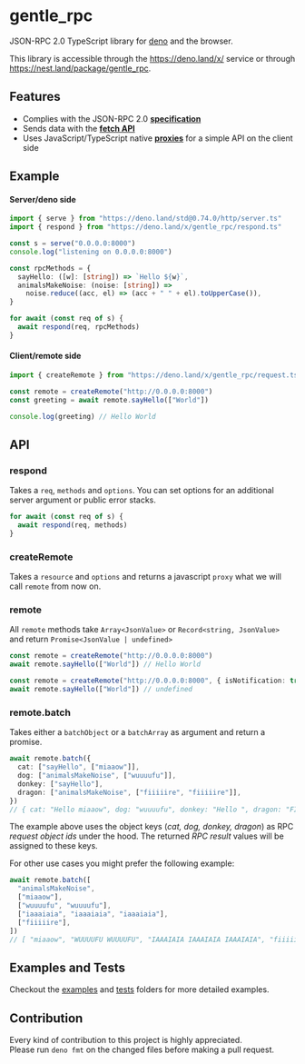 # gentle_rpc

JSON-RPC 2.0 TypeScript library for [deno](https://github.com/denoland/deno) and
the browser.

This library is accessible through the https://deno.land/x/ service or through
https://nest.land/package/gentle_rpc.

## Features

- Complies with the JSON-RPC 2.0
  [**specification**](https://www.jsonrpc.org/specification)
- Sends data with the
  [**fetch API**](https://developer.mozilla.org/en-US/docs/Web/API/Fetch_API)
- Uses JavaScript/TypeScript native
  [**proxies**](https://developer.mozilla.org/en-US/docs/Web/JavaScript/Reference/Global_Objects/Proxy)
  for a simple API on the client side

## Example

#### Server/deno side

```typescript
import { serve } from "https://deno.land/std@0.74.0/http/server.ts"
import { respond } from "https://deno.land/x/gentle_rpc/respond.ts"

const s = serve("0.0.0.0:8000")
console.log("listening on 0.0.0.0:8000")

const rpcMethods = {
  sayHello: ([w]: [string]) => `Hello ${w}`,
  animalsMakeNoise: (noise: [string]) =>
    noise.reduce((acc, el) => (acc + " " + el).toUpperCase()),
}

for await (const req of s) {
  await respond(req, rpcMethods)
}
```

#### Client/remote side

```typescript
import { createRemote } from "https://deno.land/x/gentle_rpc/request.ts"

const remote = createRemote("http://0.0.0.0:8000")
const greeting = await remote.sayHello(["World"])

console.log(greeting) // Hello World
```

## API

### respond

Takes a `req`, `methods` and `options`. You can set options for an additional
server argument or public error stacks.

```typescript
for await (const req of s) {
  await respond(req, methods)
}
```

### createRemote

Takes a `resource` and `options` and returns a javascript `proxy` what we will
call `remote` from now on.

### remote

All `remote` methods take `Array<JsonValue>` or `Record<string, JsonValue>` and
return `Promise<JsonValue | undefined>`

```typescript
const remote = createRemote("http://0.0.0.0:8000")
await remote.sayHello(["World"]) // Hello World
```

```typescript
const remote = createRemote("http://0.0.0.0:8000", { isNotification: true })
await remote.sayHello(["World"]) // undefined
```

### remote.batch

Takes either a `batchObject` or a `batchArray` as argument and return a promise.

```typescript
await remote.batch({
  cat: ["sayHello", ["miaaow"]],
  dog: ["animalsMakeNoise", ["wuuuufu"]],
  donkey: ["sayHello"],
  dragon: ["animalsMakeNoise", ["fiiiiire", "fiiiiire"]],
})
// { cat: "Hello miaaow", dog: "wuuuufu", donkey: "Hello ", dragon: "FIIIIIRE FIIIIIRE" }
```

The example above uses the object keys (_cat, dog, donkey, dragon_) as RPC
_request object ids_ under the hood. The returned _RPC result_ values will be
assigned to these keys.

For other use cases you might prefer the following example:

```typescript
await remote.batch([
  "animalsMakeNoise",
  ["miaaow"],
  ["wuuuufu", "wuuuufu"],
  ["iaaaiaia", "iaaaiaia", "iaaaiaia"],
  ["fiiiiire"],
])
// [ "miaaow", "WUUUUFU WUUUUFU", "IAAAIAIA IAAAIAIA IAAAIAIA", "fiiiiire" ]
```

## Examples and Tests

Checkout the
[examples](https://github.com/timonson/gentle_rpc/tree/master/examples) and
[tests](https://github.com/timonson/gentle_rpc/tree/master/tests) folders for
more detailed examples.

## Contribution

Every kind of contribution to this project is highly appreciated.  
Please run `deno fmt` on the changed files before making a pull request.

